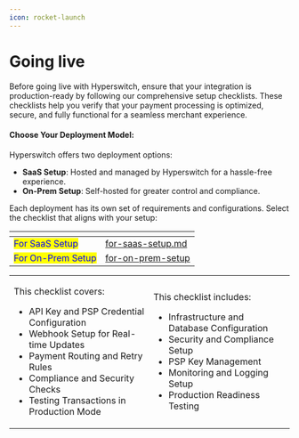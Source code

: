 ```yaml
---
icon: rocket-launch
---
```


# Going live

Before going live with Hyperswitch, ensure that your integration is production-ready by following our comprehensive setup checklists. These checklists help you verify that your payment processing is optimized, secure, and fully functional for a seamless merchant experience.

#### Choose Your Deployment Model:

Hyperswitch offers two deployment options:

* **SaaS Setup**: Hosted and managed by Hyperswitch for a hassle-free experience.
* **On-Prem Setup**: Self-hosted for greater control and compliance.

Each deployment has its own set of requirements and configurations. Select the checklist that aligns with your setup:

<table data-card-size="large" data-view="cards"><thead><tr><th></th><th data-hidden data-card-target data-type="content-ref"></th></tr></thead><tbody><tr><td><mark style="color:blue;">For SaaS Setup</mark></td><td><a href="for-saas-setup.md">for-saas-setup.md</a></td></tr><tr><td><mark style="color:blue;">For On-Prem Setup</mark></td><td><a href="for-on-prem-setup/">for-on-prem-setup</a></td></tr></tbody></table>

|                                                                                                                                                                                                                                                                    |                                                                                                                                                                                                                                       |
| ------------------------------------------------------------------------------------------------------------------------------------------------------------------------------------------------------------------------------------------------------------------ | ------------------------------------------------------------------------------------------------------------------------------------------------------------------------------------------------------------------------------------- |
| <p>This checklist covers:</p><ul><li>API Key and PSP Credential Configuration</li><li>Webhook Setup for Real-time Updates</li><li>Payment Routing and Retry Rules</li><li>Compliance and Security Checks</li><li>Testing Transactions in Production Mode</li></ul> | <p>This checklist includes:</p><ul><li>Infrastructure and Database Configuration</li><li>Security and Compliance Setup</li><li>PSP Key Management</li><li>Monitoring and Logging Setup</li><li>Production Readiness Testing</li></ul> |
